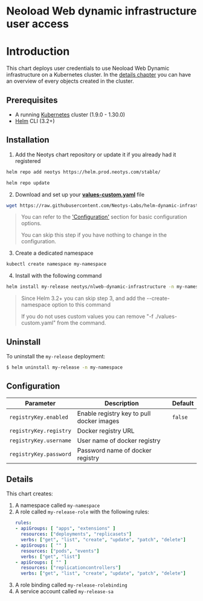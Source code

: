 
# Neoload Web dynamic infrastructure user access

# Introduction

This chart deploys user credentials to use Neoload Web Dynamic infrastructure on a Kubernetes cluster.
In the [details chapter](#details) you can have an overview of every objects created in the cluster.

## Prerequisites

- A running [Kubernetes](https://kubernetes.io/) cluster (1.9.0 - 1.30.0)
- [Helm](https://helm.sh/docs/intro/install/) CLI  (3.2+)


## Installation

1. Add the Neotys chart repository or update it if you already had it registered

```bash		
helm repo add neotys https://helm.prod.neotys.com/stable/
```

```bash		
helm repo update
```

2. Download and set up your **[values-custom.yaml](/values-custom.yaml)** file

```bash
wget https://raw.githubusercontent.com/Neotys-Labs/helm-dynamic-infrastructure/master/values-custom.yaml
``` 
> You can refer to the ['Configuration'](#Configuration) section for basic configuration options.
>
> You can skip this step if you have nothing to change in the configuration.

3. Create a dedicated namespace

```bash		
kubectl create namespace my-namespace
```

4. Install with the following command

```bash		
helm install my-release neotys/nlweb-dynamic-infrastructure -n my-namespace -f ./values-custom.yaml
```

> Since Helm 3.2+ you can skip step 3, and add the --create-namespace option to this command
> 
> If you do not uses custom values you can remove "-f ./values-custom.yaml" from the command.

## Uninstall

To uninstall the `my-release` deployment:

```bash
$ helm uninstall my-release -n my-namespace
```

## Configuration

Parameter | Description | Default
----- | ----------- | -------
`registryKey.enabled` | Enable registry key to pull docker images | `false`
`registryKey.registry` | Docker registry URL |
`registryKey.username` | User name of docker registry |
`registryKey.password` | Password name of docker registry |

## Details

This chart creates:
 1. A namespace called `my-namespace`
 1. A role called `my-release-role` with the following rules:
	``` yaml
	rules:
	- apiGroups: [ "apps", "extensions" ]
	  resources: ["deployments", "replicasets"]
	  verbs: ["get", "list", "create", "update", "patch", "delete"]
	- apiGroups: [ "" ]
	  resources: ["pods", "events"]
	  verbs: ["get", "list"]
	- apiGroups: [ "" ]
	  resources: ["replicationcontrollers"]
	  verbs: ["get", "list", "create", "update", "patch", "delete"]
	```
 1. A role binding called `my-release-rolebinding`
 1. A service account called `my-release-sa`

